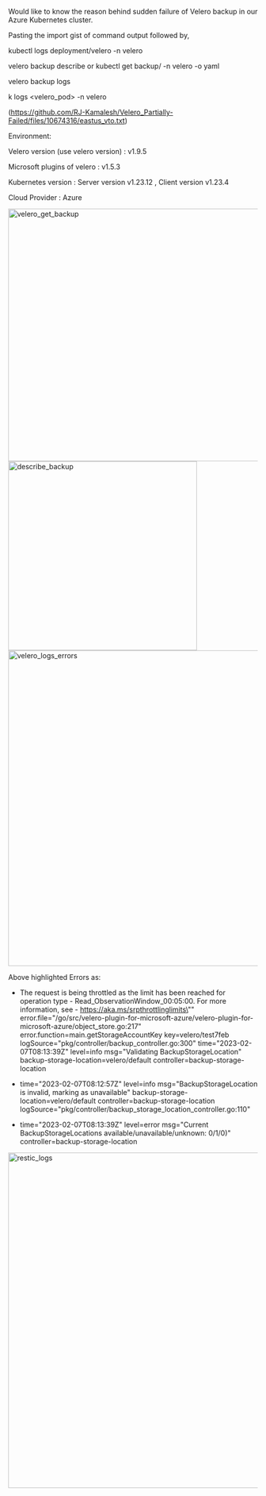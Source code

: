 Would like to know the reason behind sudden failure of Velero backup in our Azure Kubernetes cluster.

Pasting the import gist of command output followed by,

kubectl logs deployment/velero -n velero

velero backup describe or kubectl get backup/ -n velero -o yaml

velero backup logs

k logs <velero_pod> -n velero

(https://github.com/RJ-Kamalesh/Velero_Partially-Failed/files/10674316/eastus_vto.txt) 


Environment:

Velero version (use velero version) : v1.9.5

Microsoft plugins of velero : v1.5.3

Kubernetes version : Server version v1.23.12 , Client version v1.23.4

Cloud Provider : Azure

 <img width="509" alt="velero_get_backup" src="https://user-images.githubusercontent.com/124659220/217228730-188a6ce8-fa34-466a-9017-46f74305707b.PNG">


<img width="381" alt="describe_backup" src="https://user-images.githubusercontent.com/124659220/217230924-fb8bbd60-ea9a-4569-91ea-89fd4c499c30.PNG">


<img width="636" alt="velero_logs_errors" src="https://user-images.githubusercontent.com/124659220/217235571-e513c65c-3849-492b-b4da-bc94653d7747.PNG">

Above highlighted Errors as:

- The request is being throttled as the limit has been reached for operation type - Read_ObservationWindow_00:05:00. For more information, see - https://aka.ms/srpthrottlinglimits\"" error.file="/go/src/velero-plugin-for-microsoft-azure/velero-plugin-for-microsoft-azure/object_store.go:217" error.function=main.getStorageAccountKey key=velero/test7feb logSource="pkg/controller/backup_controller.go:300"
time="2023-02-07T08:13:39Z" level=info msg="Validating BackupStorageLocation" backup-storage-location=velero/default controller=backup-storage-location 

- time="2023-02-07T08:12:57Z" level=info msg="BackupStorageLocation is invalid, marking as unavailable" backup-storage-location=velero/default controller=backup-storage-location logSource="pkg/controller/backup_storage_location_controller.go:110"

- time="2023-02-07T08:13:39Z" level=error msg="Current BackupStorageLocations available/unavailable/unknown: 0/1/0)" controller=backup-storage-location 



<img width="676" alt="restic_logs" src="https://user-images.githubusercontent.com/124659220/217238997-3c5fde97-7095-4bb6-bb57-1b9a2677dc60.PNG">
